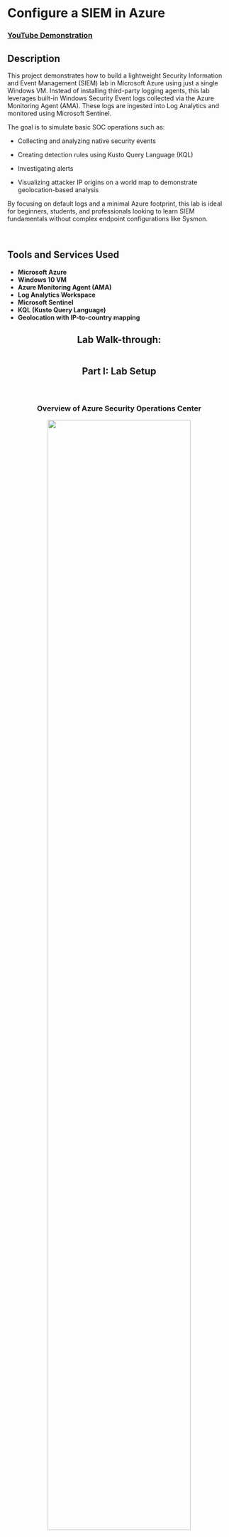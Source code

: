 <h1>Configure a SIEM in Azure</h1>

 ### [YouTube Demonstration](https://youtu.be/7eJexJVCqJo)

<h2>Description</h2>
This project demonstrates how to build a lightweight Security Information and Event Management (SIEM) lab in Microsoft Azure using just a single Windows VM. Instead of installing third-party logging agents, this lab leverages built-in Windows Security Event logs collected via the Azure Monitoring Agent (AMA). These logs are ingested into Log Analytics and monitored using Microsoft Sentinel.

The goal is to simulate basic SOC operations such as:

- Collecting and analyzing native security events

- Creating detection rules using Kusto Query Language (KQL)

- Investigating alerts

- Visualizing attacker IP origins on a world map to demonstrate geolocation-based analysis

By focusing on default logs and a minimal Azure footprint, this lab is ideal for beginners, students, and professionals looking to learn SIEM fundamentals without complex endpoint configurations like Sysmon.


<br />


<h2>Tools and Services Used</h2>

- <b>Microsoft Azure</b> 
- <b>Windows 10 VM</b>
- <b>Azure Monitoring Agent (AMA)</b>
- <b>Log Analytics Workspace</b>
- <b>Microsoft Sentinel</b>
- <b>KQL (Kusto Query Language)</b>
- <b>Geolocation with IP-to-country mapping</b>

<div align="center">

<h2>Lab Walk-through:<br><br>
 
Part I: Lab Setup</h2><br>
<h3>Overview of Azure Security Operations Center</h3>

<img src="https://i.imgur.com/9icHPhr.png" height="80%" width="80%"/>

</div>

STEP 1: Microsoft Azure Subscription<br>
1.	Begin with an Azure subscription (free or paid): https://azure.microsoft.com/en-us/pricing/purchase-options/azure-account<br>
2.	Once subscribed, sign in here:  https://portal.azure.com<br><br>

STEP 2: Create a Resource Group<br>
1.	From the search bar on the home page of portal.azure.com, search for ‘resource groups’ and hit Enter.<br>
2.	In ‘Resource groups’ select ‘+ Create’ to create a new resource group.<br>
3.	Select Azure subscription from a list.<br>
4.	Enter the name of your resource group, mine is ‘SIEMLab’.<br>
5.	If satisfied with information entered in the fields, select ‘Review + Create’ and finally ‘+ Create’ to complete the process.<br><br>

<div align="center">
 
<img src="https://i.imgur.com/IBdDUEm.png" height="80%" width="80%"/>

</div>
<br><br>

STEP 3: Create a Virtual Network
1.	Once Step 2 is complete, from the search bar, search for ‘virtual networks’ and hit Enter.
2.	Select ‘+ Create’ in the proceeding page.
3.	In the ‘Basics’ tab, select ‘Subscription’, ‘Resource Group’, and ‘Region’. II am using the subscription and resource group created in the preceding steps. The name of my virtual network is       SIEMLabVM-vnet.
4.	Default settings are fine for the rest of the tabs. Select ‘Review + Create’ and finally ‘+ Create’ to complete the process. 



<p align="center">
Launch the utility: <br/>

<br />
<br />
Select the disk:  <br/>
<img src="https://i.imgur.com/tcTyMUE.png" height="80%" width="80%" alt="Disk Sanitization Steps"/>
<br />
<br />
Enter the number of passes: <br/>
<img src="https://i.imgur.com/nCIbXbg.png" height="80%" width="80%" alt="Disk Sanitization Steps"/>
<br />
<br />
Confirm your selection:  <br/>
<img src="https://i.imgur.com/cdFHBiU.png" height="80%" width="80%" alt="Disk Sanitization Steps"/>
<br />
<br />
Wait for process to complete (may take some time):  <br/>
<img src="https://i.imgur.com/JL945Ga.png" height="80%" width="80%" alt="Disk Sanitization Steps"/>
<br />
<br />
Sanitization complete:  <br/>
<img src="https://i.imgur.com/K71yaM2.png" height="80%" width="80%" alt="Disk Sanitization Steps"/>
<br />
<br />
Observe the wiped disk:  <br/>
<img src="https://i.imgur.com/AeZkvFQ.png" height="80%" width="80%" alt="Disk Sanitization Steps"/>
</p>

<!--
 ```diff
- text in red
+ text in green
! text in orange
# text in gray
@@ text in purple (and bold)@@
```
--!>
